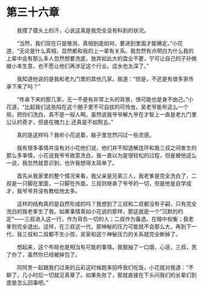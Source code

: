 # 第三十六章


　　我摸了摸头上的汗，心说这真是我完全没有料到的状况。

　　“当然，我们现在只是推测，真相到底如何，要进到里面才能确定。”小花道，“无论是什么真相，显然都和我的上一辈有关系。我忽然有点明白为什么我的上辈中会有那么多人忽然想要洗底，放弃如此大的盘业不要，宁可让自己的子孙做做小本生意，也不愿让他们再涉足这个行业。这水也太深了。”

　　我知道他说的是我和老九门里的其他几家。我道：“但是，不还是有很多家传承下来了吗？”

　　“传承下来的那几家，无一不是有非常上头的背景，很可能也是身不由己。”小花道，“比起我们这些陷在这个圈子里不可自拔的可怜虫，吴老爷能布这么一个局，把你们洗白，真不是一般人啊。虽然说我爷爷解九爷在才智上一直是老九门里公认的奇才，但是在魄力上.还真是不如狗五。”

　　真的是这样吗？我听小花说着，脑子里忽然闪过一些灵感。

　　我有很多事情并没有对小花他们说，他们并不知道解连环和我三叔之间发生的那么多亊情，小花说我爷爷故意洗白，我一直以为是很轻松的过程，但是被他这么一说，我忽然就意识到，也许我想得太简单了。

　　首先从我家里的整个情况来看，我父亲是兄弟三人，我老爹是完全洗白了，二叔是一只脚在里面，一只脚在外面，三叔则继承了爷爷的一切，但是他是自学成才，我爷爷并没有教给他太多。

　　这样的结构真的是自然形成的吗？我想到了三叔和二叔都没有子嗣，只有完全洗白的我老爹生了我。如果事情真如小花说的那样，那这就是一个“沉默的约定”——三叔进入这一行，作为背负一切的人；二叔作为备选，在暗中权衡；我老爹则完全退出。这样，在三叔这一代，那神秘的压力可能就不会那么大，再到下一代，我三叔和二叔都不生小孩，吴家和这个神秘压力的关系就完全断掉了。

　　想起来，这个布局也是相当有可能的事情。我狠抽了一口烟，心说，三叔，苦了你了，虽然你已经被掉包了。

　　同阿贵一起跟我们过来的云彩这时候跑来招呼我们吃饭，小花就对我道：“不聊了，几小时后一切就见真章了。如果失败了，那就直接在下头问我们的长辈们到底是怎么回事吧。”

